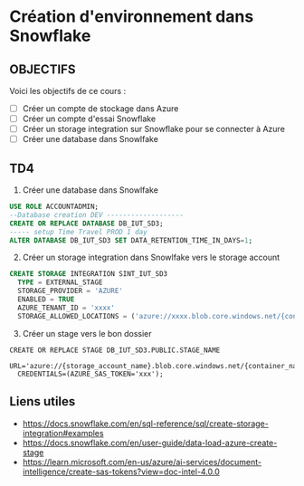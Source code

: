 # Création d'environnement dans Snowflake

## OBJECTIFS

Voici les objectifs de ce cours :
- [ ] Créer un compte de stockage dans Azure
- [ ] Créer un compte d'essai Snowflake
- [ ] Créer un storage integration sur Snowflake pour se connecter à Azure
- [ ] Créer une database dans Snowlfake 

## TD4

1. Créer une database dans Snowlfake

```sql
USE ROLE ACCOUNTADMIN; 
--Database creation DEV -------------------
CREATE OR REPLACE DATABASE DB_IUT_SD3;
----- setup Time Travel PROD 1 day
ALTER DATABASE DB_IUT_SD3 SET DATA_RETENTION_TIME_IN_DAYS=1;
```

2. Créer un storage integration dans Snowlfake vers le storage account

```sql
CREATE STORAGE INTEGRATION SINT_IUT_SD3
  TYPE = EXTERNAL_STAGE
  STORAGE_PROVIDER = 'AZURE'
  ENABLED = TRUE
  AZURE_TENANT_ID = 'xxxx'
  STORAGE_ALLOWED_LOCATIONS = ('azure://xxxx.blob.core.windows.net/{container_name}/')
```

3. Créer un stage vers le bon dossier

```
CREATE OR REPLACE STAGE DB_IUT_SD3.PUBLIC.STAGE_NAME
  URL='azure://{storage_account_name}.blob.core.windows.net/{container_name}/'
  CREDENTIALS=(AZURE_SAS_TOKEN='xxx');
```

## Liens utiles

- https://docs.snowflake.com/en/sql-reference/sql/create-storage-integration#examples
- https://docs.snowflake.com/en/user-guide/data-load-azure-create-stage
- https://learn.microsoft.com/en-us/azure/ai-services/document-intelligence/create-sas-tokens?view=doc-intel-4.0.0
